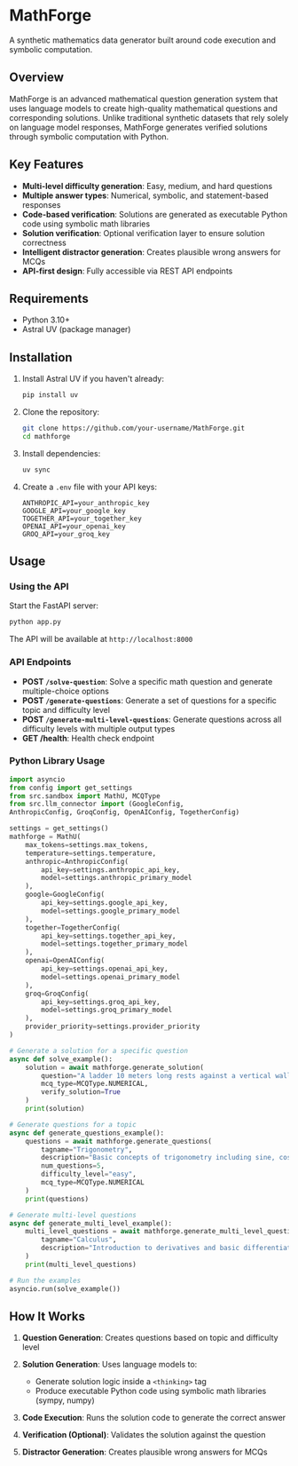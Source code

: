 # MathForge
A synthetic mathematics data generator built around code execution and symbolic computation.

## Overview
MathForge is an advanced mathematical question generation system that uses language models to create high-quality mathematical questions and corresponding solutions. Unlike traditional synthetic datasets that rely solely on language model responses, MathForge generates verified solutions through symbolic computation with Python.

## Key Features
- **Multi-level difficulty generation**: Easy, medium, and hard questions
- **Multiple answer types**: Numerical, symbolic, and statement-based responses
- **Code-based verification**: Solutions are generated as executable Python code using symbolic math libraries
- **Solution verification**: Optional verification layer to ensure solution correctness
- **Intelligent distractor generation**: Creates plausible wrong answers for MCQs
- **API-first design**: Fully accessible via REST API endpoints

## Requirements
- Python 3.10+
- Astral UV (package manager)

## Installation
1. Install Astral UV if you haven't already:
    ```bash
    pip install uv
    ```
    
2. Clone the repository:
    ```bash
    git clone https://github.com/your-username/MathForge.git
    cd mathforge
    ```

3. Install dependencies:
    ```bash
    uv sync
    ```

4. Create a `.env` file with your API keys:
    ```env
    ANTHROPIC_API=your_anthropic_key
    GOOGLE_API=your_google_key
    TOGETHER_API=your_together_key
    OPENAI_API=your_openai_key
    GROQ_API=your_groq_key
    ```
    
## Usage
### Using the API
Start the FastAPI server:
```bash
python app.py
```
The API will be available at `http://localhost:8000`


### API Endpoints
- **POST `/solve-question`**: Solve a specific math question and generate multiple-choice options
- **POST `/generate-questions`**: Generate a set of questions for a specific topic and difficulty level
- **POST `/generate-multi-level-questions`**: Generate questions across all difficulty levels with multiple output types
- **GET /health**: Health check endpoint

### Python Library Usage
```python
import asyncio
from config import get_settings
from src.sandbox import MathU, MCQType
from src.llm_connector import (GoogleConfig, 
AnthropicConfig, GroqConfig, OpenAIConfig, TogetherConfig)

settings = get_settings()
mathforge = MathU(
    max_tokens=settings.max_tokens,
    temperature=settings.temperature,
    anthropic=AnthropicConfig(
        api_key=settings.anthropic_api_key, 
        model=settings.anthropic_primary_model
    ),
    google=GoogleConfig(
        api_key=settings.google_api_key,
        model=settings.google_primary_model
    ),
    together=TogetherConfig(
        api_key=settings.together_api_key,
        model=settings.together_primary_model
    ),
    openai=OpenAIConfig(
        api_key=settings.openai_api_key,
        model=settings.openai_primary_model
    ),
    groq=GroqConfig(
        api_key=settings.groq_api_key,
        model=settings.groq_primary_model
    ),
    provider_priority=settings.provider_priority
)

# Generate a solution for a specific question
async def solve_example():
    solution = await mathforge.generate_solution(
        question="A ladder 10 meters long rests against a vertical wall. The foot of the ladder is 6 meters from the wall. Find the height reached by the ladder on the wall.",
        mcq_type=MCQType.NUMERICAL,
        verify_solution=True
    )
    print(solution)

# Generate questions for a topic
async def generate_questions_example():
    questions = await mathforge.generate_questions(
        tagname="Trigonometry",
        description="Basic concepts of trigonometry including sine, cosine, and tangent",
        num_questions=5,
        difficulty_level="easy",
        mcq_type=MCQType.NUMERICAL
    )
    print(questions)

# Generate multi-level questions
async def generate_multi_level_example():
    multi_level_questions = await mathforge.generate_multi_level_questions(
        tagname="Calculus",
        description="Introduction to derivatives and basic differentiation rules"
    )
    print(multi_level_questions)

# Run the examples
asyncio.run(solve_example())
```

## How It Works
1. **Question Generation**: Creates questions based on topic and difficulty level
2. **Solution Generation**: Uses language models to:
    - Generate solution logic inside a `<thinking>` tag
    - Produce executable Python code using symbolic math libraries (sympy, numpy)

3. **Code Execution**: Runs the solution code to generate the correct answer
4. **Verification (Optional)**: Validates the solution against the question
5. **Distractor Generation**: Creates plausible wrong answers for MCQs

